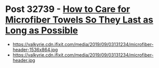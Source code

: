 # Post 32739 - [How to Care for Microfiber Towels So They Last as Long as Possible](https://www.ifixit.com/News/32739/how-to-care-for-microfiber-towels-so-they-last-as-long-as-possible)

- https://valkyrie.cdn.ifixit.com/media/2019/09/03131234/microfiber-header-1536x864.jpg
- https://valkyrie.cdn.ifixit.com/media/2019/09/03131234/microfiber-header.jpg
